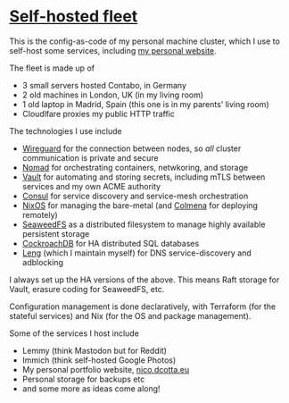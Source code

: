 # [Self-hosted fleet](https://nico.dcotta.eu/projects/selfhosted-homelab)

This is the config-as-code of my personal machine cluster, which I use to self-host some services, including [my personal website](https://nico.dcotta.eu/projects/selfhosted-homelab).

The fleet is made up of
- 3 small servers hosted Contabo, in Germany
- 2 old machines in London, UK (in my living room)
- 1 old laptop in Madrid, Spain (this one is in my parents' living room)
- Cloudlfare proxies my public HTTP traffic


The technologies I use include
- [Wireguard](https://www.wireguard.com/) for the connection between nodes, so _all_ cluster communication is private and secure
- [Nomad](https://www.nomadproject.io/) for orchestrating containers, netwkoring, and storage
- [Vault](https//https://www.vaultproject.io/) for automating and storing secrets, including mTLS between services and my own ACME authority
- [Consul](https://www.consul.io/) for service discovery and service-mesh orchestration
- [NixOS](https://nixos.org/) for managing the bare-metal (and [Colmena](https://github.com/zhaofengli/colmena) for deploying remotely)
- [SeaweedFS](https://github.com/seaweedfs/seaweedfs) as a distributed filesystem to manage highly available persistent storage
- [CockroachDB](https://github.com/cockroachdb/cockroach) for HA distributed SQL databases
- [Leng](https://github.com/cottand/leng) (which I maintain myself) for DNS service-discovery and adblocking

I always set up the HA versions of the above. This means Raft storage for Vault, erasure coding for SeaweedFS, etc.

Configuration management is done declaratively, with Terraform (for the stateful services) and Nix (for the OS and package management).

Some of the services I host include
- Lemmy (think Mastodon but for Reddit)
- Immich (think self-hosted Google Photos)
- My personal portfolio website, [nico.dcotta.eu](https://nico.dcotta.eu)
- Personal storage for backups etc
- and some more as ideas come along!

